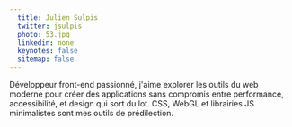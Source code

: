 ```yaml
---
  title: Julien Sulpis
  twitter: jsulpis
  photo: 53.jpg
  linkedin: none
  keynotes: false
  sitemap: false
---
```

Développeur front-end passionné, j'aime explorer les outils du web moderne pour créer des applications sans compromis entre performance, accessibilité, et design qui sort du lot. CSS, WebGL et librairies JS minimalistes sont mes outils de prédilection.